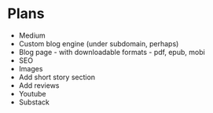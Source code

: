 # Plans

- Medium
- Custom blog engine (under subdomain, perhaps)
- Blog page - with downloadable formats - pdf, epub, mobi
- SEO
- Images
- Add short story section
- Add reviews
- Youtube
- Substack
